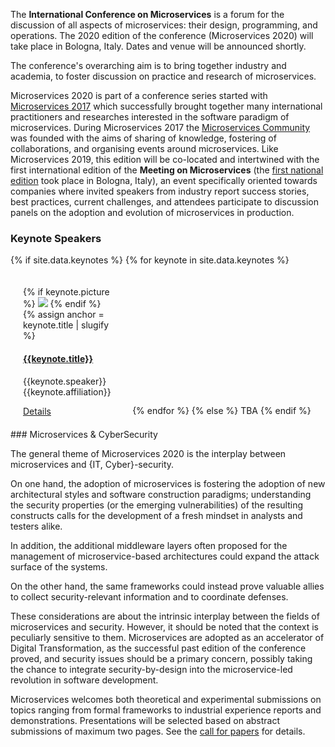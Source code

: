 The **International Conference on Microservices** is a forum for the discussion of all aspects of microservices: their design, programming, and operations. The 2020 edition of the conference (Microservices 2020) will take place in Bologna, Italy. Dates and venue will be announced shortly.


The conference's overarching aim is to bring together industry and academia, to foster discussion on practice and research of microservices. 

Microservices 2020 is part of a conference series started with [Microservices 2017](https://www.conf-micro.services/2017/index.html) which successfully brought together many international practitioners and researches interested in the software paradigm of microservices. During Microservices 2017 the [Microservices Community](https://microservices.community) was founded with the aims of sharing of knowledge, fostering of collaborations, and organising events around microservices.
Like Microservices 2019, this edition will be co-located and intertwined with the first international edition of the **Meeting on Microservices** (the [first national edition](http://www.italianasoftware.com/mom2016_eng.html) took place in Bologna, Italy), an event specifically oriented towards companies where invited speakers from industry report success stories, best practices, current challenges, and attendees participate to discussion panels on the adoption and evolution of microservices in production.

### Keynote Speakers

{% if site.data.keynotes %}
{% for keynote in site.data.keynotes %}
  <div class="panel panel-primary" style="display:inline-block; padding:10px; margin:10px; width: 30%">
    {% if keynote.picture %}
    <img class="card-img" style="max-height:120px;max-width:120px;" src="{{ 'assets/images/speakers/' | append: keynote.picture | relative_url }}">
    {% endif %}
    <div class="card-body">    
      {% assign anchor = keynote.title | slugify %}
      <h4 class="card-title"><a href="{{ 'keynotes/#' | append: anchor  | relative_url }}">{{keynote.title}}</a></h4>
      <p class="card-text"> {{keynote.speaker}} <br>
      {{keynote.affiliation}} </p>
      <a class="card-link" href="{{ 'keynotes/#' | append: anchor  | relative_url }}">Details</a>
    </div>
  </div>
{% endfor %}
{% else %}
TBA
{% endif %}

<div markdown="1">
### Microservices & CyberSecurity

The general theme of Microservices 2020 is the interplay between microservices and {IT, Cyber}-security.

On one hand, the adoption of microservices is fostering the adoption of new architectural styles and software construction paradigms; understanding the security properties (or the emerging vulnerabilities) of the resulting constructs calls for the development of a fresh mindset in analysts and testers alike.

In addition, the additional middleware layers often proposed for the management of microservice-based architectures could expand the attack surface of the systems.

On the other hand, the same frameworks could instead prove valuable allies to collect security-relevant information and to coordinate defenses.

These considerations are about the intrinsic interplay between the fields of microservices and security. However, it should be noted that the context is peculiarly sensitive to them. Microservices are adopted as an accelerator of Digital Transformation, as the successful past edition of the conference  proved, and security issues should be a primary concern, possibly taking the chance to integrate security-by-design into the microservice-led revolution in software development.

Microservices welcomes both theoretical and experimental submissions on topics ranging from formal frameworks to industrial experience reports and demonstrations. Presentations will be selected based on abstract submissions of maximum two pages. See the <a class="link-to-tab" href="#call-for-papers">call for papers</a> for details.
</div>
